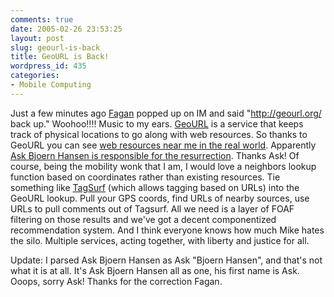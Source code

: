 ```yaml
---
comments: true
date: 2005-02-26 23:53:25
layout: post
slug: geourl-is-back
title: GeoURL is Back!
wordpress_id: 435
categories:
- Mobile Computing
---
```


Just a few minutes ago [Fagan](http://www.faganfinder.com/me/) popped up on IM and said "http://geourl.org/ back up."  Woohoo!!!! Music to my ears.  [GeoURL](http://www.geourl.com) is a service that keeps track of physical locations to go along with web resources. So thanks to GeoURL you can see [web resources near me in the real world](http://geourl.org/near?p=http://www.bitsplitter.net/blog/). Apparently [Ask Bjoern Hansen is responsible for the resurrection](http://www.askbjoernhansen.com/archives/2005/02/25/001178.html). Thanks Ask! Of course, being the mobility wonk that I am, I would love a neighbors lookup function based on coordinates rather than existing resources. Tie something like [TagSurf](http://www.tagsurf.com) (which allows tagging based on URLs) into the GeoURL lookup. Pull your GPS coords, find URLs of nearby sources, use URLs to pull comments out of Tagsurf. All we need is a layer of FOAF filtering on those results and we've got a decent componentized recommendation system. And I think everyone knows how much Mike hates the silo. Multiple services, acting together, with liberty and justice for all.

Update: I parsed Ask Bjoern Hansen as Ask "Bjoern Hansen", and that's not what it is at all. It's Ask Bjoern Hansen all as one, his first name is Ask.  Ooops, sorry Ask! Thanks for the correction Fagan.
